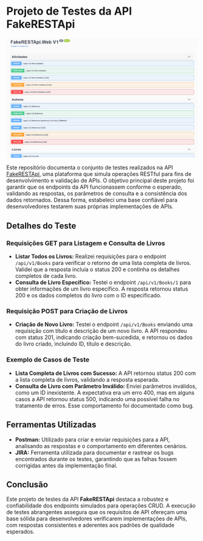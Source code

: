 # Projeto de Testes da API FakeRESTApi

![Imagem da página inicial do app](imag.fakerestapi.png)

Este repositório documenta o conjunto de testes realizados na API [FakeRESTApi](https://fakerestapi.azurewebsites.net/index.html), uma plataforma que simula operações RESTful para fins de desenvolvimento e validação de APIs. O objetivo principal deste projeto foi garantir que os endpoints da API funcionassem conforme o esperado, validando as respostas, os parâmetros de consulta e a consistência dos dados retornados. Dessa forma, estabeleci uma base confiável para desenvolvedores testarem suas próprias implementações de APIs.

## Detalhes do Teste

### Requisições GET para Listagem e Consulta de Livros

- **Listar Todos os Livros:** Realizei requisições para o endpoint `/api/v1/Books` para verificar o retorno de uma lista completa de livros. Validei que a resposta incluía o status 200 e continha os detalhes completos de cada livro.
- **Consulta de Livro Específico:** Testei o endpoint `/api/v1/Books/1` para obter informações de um livro específico. A resposta retornou status 200 e os dados completos do livro com o ID especificado.

### Requisição POST para Criação de Livros

- **Criação de Novo Livro:** Testei o endpoint `/api/v1/Books` enviando uma requisição com título e descrição de um novo livro. A API respondeu com status 201, indicando criação bem-sucedida, e retornou os dados do livro criado, incluindo ID, título e descrição.

### Exemplo de Casos de Teste

- **Lista Completa de Livros com Sucesso:** A API retornou status 200 com a lista completa de livros, validando a resposta esperada.
- **Consulta de Livro com Parâmetro Inválido:** Enviei parâmetros inválidos, como um ID inexistente. A expectativa era um erro 400, mas em alguns casos a API retornou status 500, indicando uma possível falha no tratamento de erros. Esse comportamento foi documentado como bug.

## Ferramentas Utilizadas

- **Postman:** Utilizado para criar e enviar requisições para a API, analisando as respostas e o comportamento em diferentes cenários.
- **JIRA:** Ferramenta utilizada para documentar e rastrear os bugs encontrados durante os testes, garantindo que as falhas fossem corrigidas antes da implementação final.

## Conclusão

Este projeto de testes da API **FakeRESTApi** destaca a robustez e confiabilidade dos endpoints simulados para operações CRUD. A execução de testes abrangentes assegura que os requisitos de API ofereçam uma base sólida para desenvolvedores verificarem implementações de APIs, com respostas consistentes e aderentes aos padrões de qualidade esperados.
